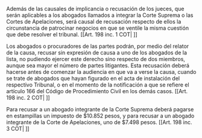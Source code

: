 Además de las causales de implicancia o recusación de los jueces, que serán aplicables a los abogados llamados a integrar la Corte Suprema o las Cortes de Apelaciones, será causal de recusación respecto de ellos la circunstancia de patrocinar negocios en que se ventile la misma cuestión que debe resolver el tribunal. [[Art. 198 inc. 1 COT| ]]

Los abogados o procuradores de las partes podrán, por medio del relator de la causa, recusar sin expresión de causa a uno de los abogados de la lista, no pudiendo ejercer este derecho sino respecto de dos miembros, aunque sea mayor el número de partes litigantes. Esta recusación deberá hacerse antes de comenzar la audiencia en que va a verse la causa, cuando se trate de abogados que hayan figurado en el acta de instalación del respectivo Tribunal, o en el momento de la notificación a que se refiere el artículo 166 del Código de Procedimiento Civil en los demás casos. [[Art. 198 inc. 2 COT| ]]

Para recusar a un abogado integrante de la Corte Suprema deberá pagarse en estampillas un impuesto de $10.852 pesos, y para recusar a un abogado integrante de la Corte de Apelaciones, uno de $7.498 pesos. [[Art. 198 inc. 3 COT| ]]